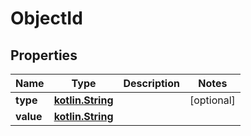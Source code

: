 # ObjectId

## Properties
Name | Type | Description | Notes
------------ | ------------- | ------------- | -------------
**type** | [**kotlin.String**](.md) |  |  [optional]
**value** | [**kotlin.String**](.md) |  | 
